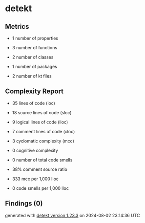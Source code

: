 # detekt

## Metrics

* 1 number of properties

* 3 number of functions

* 2 number of classes

* 1 number of packages

* 2 number of kt files

## Complexity Report

* 35 lines of code (loc)

* 18 source lines of code (sloc)

* 9 logical lines of code (lloc)

* 7 comment lines of code (cloc)

* 3 cyclomatic complexity (mcc)

* 0 cognitive complexity

* 0 number of total code smells

* 38% comment source ratio

* 333 mcc per 1,000 lloc

* 0 code smells per 1,000 lloc

## Findings (0)

generated with [detekt version 1.23.3](https://detekt.dev/) on 2024-08-02 23:14:36 UTC
